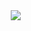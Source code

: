 

<div style="width: 80%; margin: 5rem auto 2.5rem">
  <img src="https://cdn.jsdelivr.net/gh/lins403/assetsSpace/vuepress/img/Klose.jpg"
    class="animate__animated animate__rotateIn animate__slow"
  >
</div>